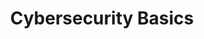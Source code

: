 ---
title: "Cybersecurity Basics"
layout: collection
permalink: /cybersecurity-basics/
collection: cybersecbasics
entries_layout: grid
classes: wide
---